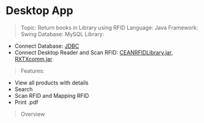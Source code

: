 # Desktop App
>Topic: Return books in Library using RFID 
>Language: Java
>Framework: Swing
>Database: MySQL
>Library:
- Connect Database: [JDBC](https://docs.microsoft.com/vi-vn/sql/connect/jdbc/download-microsoft-jdbc-driver-for-sql-server?view=sql-server-2017)
- Connect Desktop Reader and Scan RFID: [CEANRFIDLibrary.jar, RXTXcomm.jar](https://www.bsr.at/mediafiles/Handbuch/CAEN/Benutzerhandbuch_Caen_ion_R4301P__EN.pdf)
>Features:
- View all products with details
- Search
- Scan RFID and Mapping RFID
- Print .pdf
>Overview

